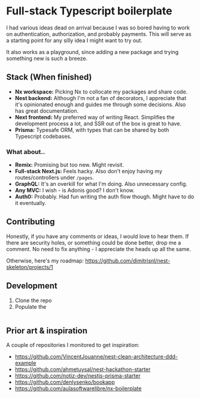# Full-stack Typescript boilerplate

I had various ideas dead on arrival because I was so bored having to work on authentication, authorization, and probably payments. This will serve as a starting point for any silly idea I might want to try out.

It also works as a playground, since adding a new package and trying something new is such a breeze.


## Stack (When finished)

- **Nx workspace:** Picking Nx to collocate my packages and share code. 
- **Nest backend:** Although I'm not a fan of decorators, I appreciate that it's opinionated enough and guides me through some decisions. Also has great documentation. 
- **Next frontend:** My preferred way of writing React. Simplifies the development process a lot, and SSR out of the box is great to have.
- **Prisma:** Typesafe ORM, with types that can be shared by both Typescript codebases. 

### What about..
- **Remix:** Promising but too new. Might revisit.
- **Full-stack Next.js:** Feels hacky. Also don't enjoy having my routes/controllers under `/pages`.
- **GraphQL:** It's an overkill for what I'm doing. Also unnecessary config.
- **Any MVC:** I wish - is Adonis good? I don't know.
- **Auth0:** Probably. Had fun writing the auth flow though. Might have to do it eventually.

## Contributing

Honestly, if you have any comments or ideas, I would love to hear them. If there are security holes, or something could be done better, drop me a comment. No need to fix anything - I appreciate the heads up all the same.

Otherwise, here's my roadmap:
https://github.com/dimitrisnl/nest-skeleton/projects/1

## Development

1. Clone the repo
2. Populate the 

```sh

```


## Prior art & inspiration

A couple of repositories I monitored to get inspiration:

- https://github.com/VincentJouanne/nest-clean-architecture-ddd-example
- https://github.com/ahmetuysal/nest-hackathon-starter
- https://github.com/notiz-dev/nestjs-prisma-starter
- https://github.com/denlysenko/bookapp
- https://github.com/aulasoftwarelibre/nx-boilerplate
